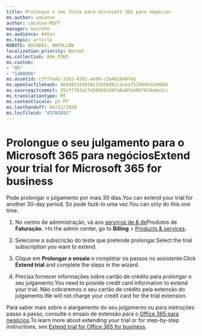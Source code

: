```yaml
---
title: Prolongue o seu Teste para microsoft 365 para negócios
ms.author: cmcatee
author: cmcatee-MSFT
manager: mnirkhe
ms.audience: Admin
ms.topic: article
ROBOTS: NOINDEX, NOFOLLOW
localization_priority: Normal
ms.collection: Adm_O365
ms.custom:
- "95"
- "1400006"
ms.assetid: c3fffed1-33b2-4382-ae99-c3a4816497e6
ms.openlocfilehash: 46dd8532d920c33d2bd82c1cea752944b3a99866
ms.sourcegitcommit: 55eff703a17e500681d8fa6a87eb067019ade3cc
ms.translationtype: MT
ms.contentlocale: pt-PT
ms.lasthandoff: 04/22/2020
ms.locfileid: "43702893"
---
```

# <a name="extend-your-trial-for-microsoft-365-for-business"></a><span data-ttu-id="e13c3-102">Prolongue o seu julgamento para o Microsoft 365 para negócios</span><span class="sxs-lookup"><span data-stu-id="e13c3-102">Extend your trial for Microsoft 365 for business</span></span>

<span data-ttu-id="e13c3-103">Pode prolongar o julgamento por mais 30 dias.</span><span class="sxs-lookup"><span data-stu-id="e13c3-103">You can extend your trial for another 30-day period.</span></span> <span data-ttu-id="e13c3-104">Só pode fazê-lo uma vez.</span><span class="sxs-lookup"><span data-stu-id="e13c3-104">You can only do this one time.</span></span>
  
1. <span data-ttu-id="e13c3-105">No centro de administração, vá aos [serviços de & de](https://portal.office.com/adminportal/home#/subscriptions)Produtos de **Faturação.** \></span><span class="sxs-lookup"><span data-stu-id="e13c3-105">In the admin center, go to **Billing** \> [Products & services](https://portal.office.com/adminportal/home#/subscriptions).</span></span>

2. <span data-ttu-id="e13c3-106">Selecione a subscrição do teste que pretende prolongar.</span><span class="sxs-lookup"><span data-stu-id="e13c3-106">Select the trial subscription you want to extend.</span></span>

3. <span data-ttu-id="e13c3-107">Clique em **Prolongar o ensaio** e completar os passos no assistente.</span><span class="sxs-lookup"><span data-stu-id="e13c3-107">Click **Extend trial** and complete the steps in the wizard.</span></span>

4. <span data-ttu-id="e13c3-108">Precisa fornecer informações sobre cartão de crédito para prolongar o seu julgamento.</span><span class="sxs-lookup"><span data-stu-id="e13c3-108">You need to provide credit card information to extend your trial.</span></span> <span data-ttu-id="e13c3-109">Não cobraremos o seu cartão de crédito pela extensão do julgamento.</span><span class="sxs-lookup"><span data-stu-id="e13c3-109">We will not charge your credit card for the trial extension.</span></span>

<span data-ttu-id="e13c3-110">Para saber mais sobre o alargamento do seu julgamento ou para instruções passo a passo, consulte o ensaio de extensão para o [Office 365 para negócios](https://docs.microsoft.com/microsoft-365/commerce/extend-your-trial).</span><span class="sxs-lookup"><span data-stu-id="e13c3-110">To learn more about extending your trial or for step-by-step instructions, see [Extend trial for Office 365 for business](https://docs.microsoft.com/microsoft-365/commerce/extend-your-trial).</span></span>
